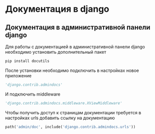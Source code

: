 # Документация в django
## Документация в административной панели django
Для работы с документацией в административной панели django необходимо установить дополнительный пакет
```python
pip install docutils
```
После установки необходимо подключить в настройках новое приложение
```python
'django.contrib.admindocs'
```
И подключить middleware
```python
'django.contrib.admindocs.middleware.XViewMiddleware'
```
Чтобы получить доступ к страницам документации требуется в настройках urls добавить ссылку на документацию
```python
path('admin/doc', include('django.contrib.admindocs.urls'))
```

 